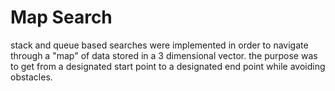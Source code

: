 # Map Search

stack and queue based searches were implemented in order to navigate through a "map" of data stored in a 3 dimensional vector. the purpose was to get from a designated start point to a designated end point while avoiding obstacles. 
